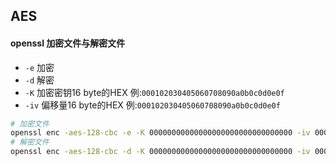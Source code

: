 

## AES

#### openssl 加密文件与解密文件
- `-e` 加密
- `-d` 解密
- `-K` 加密密钥16 byte的HEX 例:`000102030405060708090a0b0c0d0e0f`
- `-iv` 偏移量16 byte的HEX 例:`000102030405060708090a0b0c0d0e0f`

```bash
# 加密文件
openssl enc -aes-128-cbc -e -K 00000000000000000000000000000000 -iv 00000000000000000000000000000000 -in infile -out outfile
# 解密文件
openssl enc -aes-128-cbc -d -K 00000000000000000000000000000000 -iv 00000000000000000000000000000000 -in infile -out outfile
```


